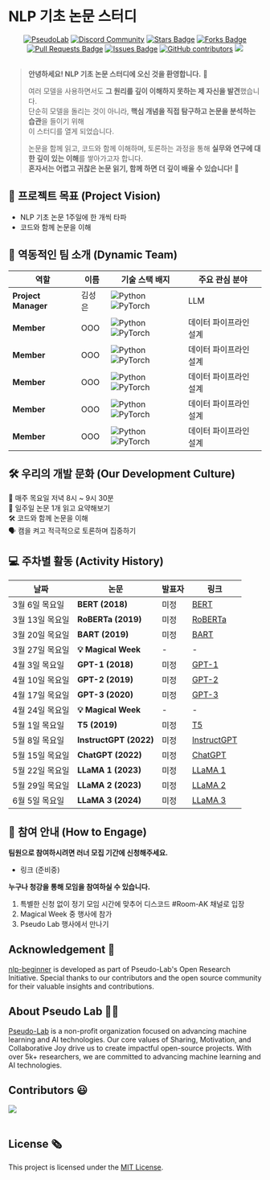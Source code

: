 # NLP 기초 논문 스터디
<!--
<h1 align="center"> Transformer to LLaMA </h1>
-->
<div align="center">
<a href="https://pseudo-lab.com"><img src="https://img.shields.io/badge/PseudoLab-S10-3776AB" alt="PseudoLab"/></a>
<a href="https://discord.gg/EPurkHVtp2"><img src="https://img.shields.io/badge/Discord-BF40BF" alt="Discord Community"/></a>
<a href="https://github.com/Pseudo-Lab/nlp-beginner/stargazers"><img src="https://img.shields.io/github/stars/Pseudo-Lab/10th-template" alt="Stars Badge"/></a>
<a href="https://github.com/Pseudo-Lab/nlp-beginner/network/members"><img src="https://img.shields.io/github/forks/Pseudo-Lab/10th-template" alt="Forks Badge"/></a>
<a href="https://github.com/Pseudo-Lab/nlp-beginner/pulls"><img src="https://img.shields.io/github/issues-pr/Pseudo-Lab/10th-template" alt="Pull Requests Badge"/></a>
<a href="https://github.com/Pseudo-Lab/nlp-beginner/issues"><img src="https://img.shields.io/github/issues/Pseudo-Lab/10th-template" alt="Issues Badge"/></a>
<a href="https://github.com/Pseudo-Lab/nlp-beginner/graphs/contributors"><img alt="GitHub contributors" src="https://img.shields.io/github/contributors/Pseudo-Lab/10th-template?color=2b9348"></a>
<a href="https://hits.seeyoufarm.com"><img src="https://hits.seeyoufarm.com/api/count/incr/badge.svg?url=https%3A%2F%2Fgithub.com%2Fpseudo-lab%2F10th-template&count_bg=%2379C83D&title_bg=%23555555&icon=&icon_color=%23E7E7E7&title=hits&edge_flat=false"/></a>
</div>
<br>

<!-- sheilds: https://shields.io/ -->
<!-- hits badge: https://hits.seeyoufarm.com/ -->

> **안녕하세요! NLP 기초 논문 스터디에 오신 것을 환영합니다.** 🎉  
>  
> 여러 모델을 사용하면서도 **그 원리를 깊이 이해하지 못하는 제 자신을 발견**했습니다.  
> 단순히 모델을 돌리는 것이 아니라, **핵심 개념을 직접 탐구하고 논문을 분석하는 습관**을 들이기 위해  
> 이 스터디를 열게 되었습니다.    
>  
> 논문을 함께 읽고, 코드와 함께 이해하며, 토론하는 과정을 통해 **실무와 연구에 대한 깊이 있는 이해**를 쌓아가고자 합니다.  
> **혼자서는 어렵고 귀찮은 논문 읽기, 함께 하면 더 깊이 배울 수 있습니다!** 🚀  

## 🌟 **프로젝트 목표 (Project Vision)**
- NLP 기초 논문 1주일에 한 개씩 타파  
- 코드와 함께 논문을 이해  

## 🧑 역동적인 팀 소개 (Dynamic Team)

| 역할          | 이름 |  기술 스택 배지                                                                 | 주요 관심 분야                          |
|---------------|------|-----------------------------------------------------------------------|----------------------------------------|
| **Project Manager** | 김성은 | ![Python](https://img.shields.io/badge/Python-Expert-3776AB) ![PyTorch](https://img.shields.io/badge/PyTorch-EE4C2C) |  LLM  |
| **Member** | OOO | ![Python](https://img.shields.io/badge/Python-Expert-3776AB) ![PyTorch](https://img.shields.io/badge/PyTorch-EE4C2C) | 데이터 파이프라인 설계 |
| **Member** | OOO | ![Python](https://img.shields.io/badge/Python-Expert-3776AB) ![PyTorch](https://img.shields.io/badge/PyTorch-EE4C2C) | 데이터 파이프라인 설계 |
| **Member** | OOO | ![Python](https://img.shields.io/badge/Python-Expert-3776AB) ![PyTorch](https://img.shields.io/badge/PyTorch-EE4C2C) | 데이터 파이프라인 설계 |
| **Member** | OOO | ![Python](https://img.shields.io/badge/Python-Expert-3776AB) ![PyTorch](https://img.shields.io/badge/PyTorch-EE4C2C) | 데이터 파이프라인 설계 |
| **Member** | OOO | ![Python](https://img.shields.io/badge/Python-Expert-3776AB) ![PyTorch](https://img.shields.io/badge/PyTorch-EE4C2C) | 데이터 파이프라인 설계 |


## 🛠️ 우리의 개발 문화 (Our Development Culture) 
📅 매주 목요일 저녁 8시 ~ 9시 30분  
📝 일주일 논문 1개 읽고 요약해보기  
🛠️ 코드와 함께 논문을 이해  
🗣️ 캠을 켜고 적극적으로 토론하며 집중하기  


## 💻 주차별 활동 (Activity History)

| 날짜 | 논문 | 발표자 | 링크 |
|--------|------|--------|------|
| 3월 6일 목요일 | **BERT (2018)** | 미정 | [BERT](https://arxiv.org/abs/1810.04805) |
| 3월 13일 목요일 | **RoBERTa (2019)** | 미정 | [RoBERTa](https://arxiv.org/abs/1907.11692) |
| 3월 20일 목요일 | **BART (2019)** | 미정 | [BART](https://arxiv.org/abs/1910.13461) |
| 3월 27일 목요일 | **💡 Magical Week** | - | - |
| 4월 3일 목요일 | **GPT-1 (2018)** | 미정 | [GPT-1](https://cdn.openai.com/research-covers/language-unsupervised/language_understanding_paper.pdf) |
| 4월 10일 목요일 | **GPT-2 (2019)** | 미정 | [GPT-2](https://cdn.openai.com/better-language-models/language_models_are_unsupervised_multitask_learners.pdf) |
| 4월 17일 목요일 | **GPT-3 (2020)** | 미정 | [GPT-3](https://arxiv.org/abs/2005.14165) |
| 4월 24일 목요일 | **💡 Magical Week** | - | - |
| 5월 1일 목요일 | **T5 (2019)** | 미정 | [T5](https://arxiv.org/abs/1910.10683) |
| 5월 8일 목요일 | **InstructGPT (2022)** | 미정 | [InstructGPT](https://arxiv.org/abs/2203.02155) |
| 5월 15일 목요일 | **ChatGPT (2022)** | 미정 | [ChatGPT](https://arxiv.org/abs/2304.01852) |
| 5월 22일 목요일 | **LLaMA 1 (2023)** | 미정 | [LLaMA 1](https://arxiv.org/abs/2302.13971) |
| 5월 29일 목요일 | **LLaMA 2 (2023)** | 미정 | [LLaMA 2](https://arxiv.org/abs/2307.09288) |
| 6월 5일 목요일 | **LLaMA 3 (2024)** | 미정 | [LLaMA 3](https://arxiv.org/abs/2407.21783) |

## 🌱 참여 안내 (How to Engage)
**팀원으로 참여하시려면 러너 모집 기간에 신청해주세요.**  
- 링크 (준비중)

**누구나 청강을 통해 모임을 참여하실 수 있습니다.**  
1. 특별한 신청 없이 정기 모임 시간에 맞추어 디스코드 #Room-AK 채널로 입장
2. Magical Week 중 행사에 참가
3. Pseudo Lab 행사에서 만나기

## Acknowledgement 🙏

[nlp-beginner](https://github.com/Pseudo-Lab/nlp-beginner/) is developed as part of Pseudo-Lab's Open Research Initiative. Special thanks to our contributors and the open source community for their valuable insights and contributions.

## About Pseudo Lab 👋🏼</h2>

[Pseudo-Lab](https://pseudo-lab.com/) is a non-profit organization focused on advancing machine learning and AI technologies. Our core values of Sharing, Motivation, and Collaborative Joy drive us to create impactful open-source projects. With over 5k+ researchers, we are committed to advancing machine learning and AI technologies.

<h2>Contributors 😃</h2>
<a href="https://github.com/ssungni/nlp-beginner/graphs/contributors">
  <img src="https://contrib.rocks/image?repo=ssungni/nlp-beginner" />
</a>
<br><br>

<h2>License 🗞</h2>

This project is licensed under the [MIT License](https://opensource.org/licenses/MIT).
